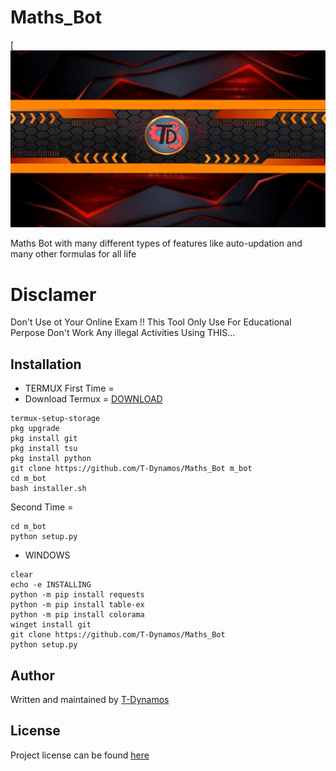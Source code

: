 # Maths_Bot
[![asciicast](https://github.com/T-Dynamos/Maths_Bot/raw/main/20210508_113908.jpg)

Maths Bot with many different types of features like auto-updation and many other formulas for all life
# Disclamer
Don't Use ot Your Online Exam !! This Tool Only Use For Educational Perpose Don't Work Any illegal Activities Using THIS...

## Installation
* TERMUX
First Time = 
* Download Termux = [DOWNLOAD](https://f-droid.org/repo/com.termux_112.apk)
```
termux-setup-storage
pkg upgrade
pkg install git
pkg install tsu
pkg install python
git clone https://github.com/T-Dynamos/Maths_Bot m_bot
cd m_bot
bash installer.sh
```
Second Time = 
```
cd m_bot 
python setup.py

```
* WINDOWS
```
clear
echo -e INSTALLING
python -m pip install requests
python -m pip install table-ex
python -m pip install colorama
winget install git
git clone https://github.com/T-Dynamos/Maths_Bot
python setup.py
```
## Author
Written and maintained by [T-Dynamos](https://github.com/T-Dynamos)
## License
Project license can be found [here](https://github.com/T-Dynamos/Maths_Bot/blob/master/LICENSE)
